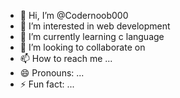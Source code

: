 - 👋 Hi, I’m @Codernoob000
- 👀 I’m interested in web development
- 🌱 I’m currently learning c language
- 💞️ I’m looking to collaborate on 
- 📫 How to reach me ...
- 😄 Pronouns: ...
- ⚡ Fun fact: ...

<!---
Codernoob000/Codernoob000 is a ✨ special ✨ repository because its `README.md` (this file) appears on your GitHub profile.
You can click the Preview link to take a look at your changes.
--->
